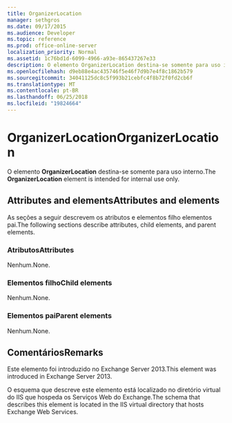 ```yaml
---
title: OrganizerLocation
manager: sethgros
ms.date: 09/17/2015
ms.audience: Developer
ms.topic: reference
ms.prod: office-online-server
localization_priority: Normal
ms.assetid: 1c76bd1d-6099-4966-a93e-865437267e33
description: O elemento OrganizerLocation destina-se somente para uso interno.
ms.openlocfilehash: d9eb88e4ac435746f5e46f7d9b7e4f8c1862b579
ms.sourcegitcommit: 34041125dc8c5f993b21cebfc4f8b72f0fd2cb6f
ms.translationtype: MT
ms.contentlocale: pt-BR
ms.lasthandoff: 06/25/2018
ms.locfileid: "19824664"
---
```

# <a name="organizerlocation"></a><span data-ttu-id="211de-103">OrganizerLocation</span><span class="sxs-lookup"><span data-stu-id="211de-103">OrganizerLocation</span></span>

<span data-ttu-id="211de-104">O elemento **OrganizerLocation** destina-se somente para uso interno.</span><span class="sxs-lookup"><span data-stu-id="211de-104">The **OrganizerLocation** element is intended for internal use only.</span></span> 

## <a name="attributes-and-elements"></a><span data-ttu-id="211de-105">Attributes and elements</span><span class="sxs-lookup"><span data-stu-id="211de-105">Attributes and elements</span></span>

<span data-ttu-id="211de-106">As seções a seguir descrevem os atributos e elementos filho elementos pai.</span><span class="sxs-lookup"><span data-stu-id="211de-106">The following sections describe attributes, child elements, and parent elements.</span></span>
  
### <a name="attributes"></a><span data-ttu-id="211de-107">Atributos</span><span class="sxs-lookup"><span data-stu-id="211de-107">Attributes</span></span>

<span data-ttu-id="211de-108">Nenhum.</span><span class="sxs-lookup"><span data-stu-id="211de-108">None.</span></span>
  
### <a name="child-elements"></a><span data-ttu-id="211de-109">Elementos filho</span><span class="sxs-lookup"><span data-stu-id="211de-109">Child elements</span></span>

<span data-ttu-id="211de-110">Nenhum.</span><span class="sxs-lookup"><span data-stu-id="211de-110">None.</span></span>
  
### <a name="parent-elements"></a><span data-ttu-id="211de-111">Elementos pai</span><span class="sxs-lookup"><span data-stu-id="211de-111">Parent elements</span></span>

<span data-ttu-id="211de-112">Nenhum.</span><span class="sxs-lookup"><span data-stu-id="211de-112">None.</span></span>
  
## <a name="remarks"></a><span data-ttu-id="211de-113">Comentários</span><span class="sxs-lookup"><span data-stu-id="211de-113">Remarks</span></span>

<span data-ttu-id="211de-114">Este elemento foi introduzido no Exchange Server 2013.</span><span class="sxs-lookup"><span data-stu-id="211de-114">This element was introduced in Exchange Server 2013.</span></span>
  
<span data-ttu-id="211de-115">O esquema que descreve este elemento está localizado no diretório virtual do IIS que hospeda os Serviços Web do Exchange.</span><span class="sxs-lookup"><span data-stu-id="211de-115">The schema that describes this element is located in the IIS virtual directory that hosts Exchange Web Services.</span></span>
  

